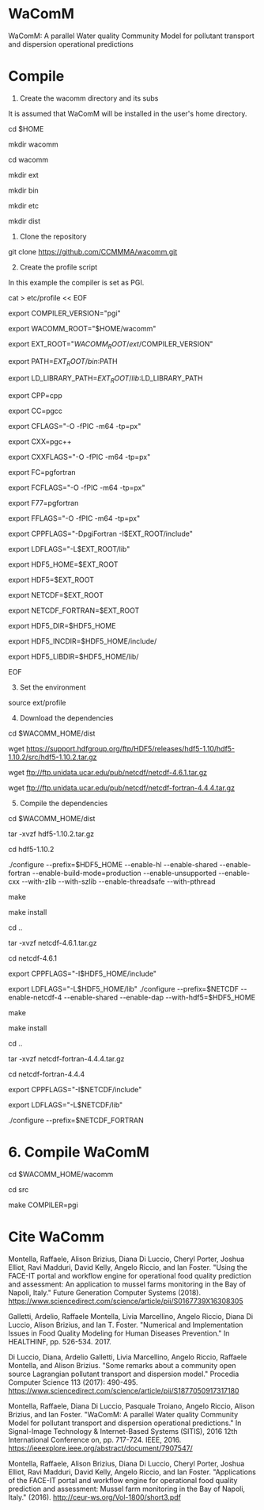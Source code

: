 # WaComM
WaComM: A parallel Water quality Community Model for pollutant transport and dispersion operational predictions

# Compile

1. Create the wacomm directory and its subs

It is assumed that WaComM will be installed in the user's home directory.

cd $HOME

mkdir wacomm

cd wacomm

mkdir ext

mkdir bin

mkdir etc

mkdir dist

1. Clone the repository

git clone https://github.com/CCMMMA/wacomm.git

2. Create the profile script

In this example the compiler is set as PGI.

cat > etc/profile << EOF

export COMPILER_VERSION="pgi"

export WACOMM_ROOT="$HOME/wacomm"

export EXT_ROOT="$WACOMM_ROOT/ext/$COMPILER_VERSION"


export PATH=$EXT_ROOT/bin:$PATH

export LD_LIBRARY_PATH=$EXT_ROOT/lib:$LD_LIBRARY_PATH


export CPP=cpp

export CC=pgcc

export CFLAGS="-O -fPIC -m64 -tp=px"

export CXX=pgc++

export CXXFLAGS="-O -fPIC -m64 -tp=px"

export FC=pgfortran

export FCFLAGS="-O -fPIC -m64 -tp=px"

export F77=pgfortran

export FFLAGS="-O -fPIC -m64 -tp=px"

export CPPFLAGS="-DpgiFortran -I$EXT_ROOT/include"

export LDFLAGS="-L$EXT_ROOT/lib"


export HDF5_HOME=$EXT_ROOT

export HDF5=$EXT_ROOT

export NETCDF=$EXT_ROOT

export NETCDF_FORTRAN=$EXT_ROOT


export HDF5_DIR=$HDF5_HOME

export HDF5_INCDIR=$HDF5_HOME/include/

export HDF5_LIBDIR=$HDF5_HOME/lib/

EOF

3. Set the environment

source ext/profile

4. Download the dependencies

cd $WACOMM_HOME/dist

wget https://support.hdfgroup.org/ftp/HDF5/releases/hdf5-1.10/hdf5-1.10.2/src/hdf5-1.10.2.tar.gz

wget ftp://ftp.unidata.ucar.edu/pub/netcdf/netcdf-4.6.1.tar.gz

wget ftp://ftp.unidata.ucar.edu/pub/netcdf/netcdf-fortran-4.4.4.tar.gz

5. Compile the dependencies


cd $WACOMM_HOME/dist

tar -xvzf hdf5-1.10.2.tar.gz

cd hdf5-1.10.2

./configure --prefix=$HDF5_HOME --enable-hl --enable-shared --enable-fortran --enable-build-mode=production --enable-unsupported --enable-cxx --with-zlib --with-szlib --enable-threadsafe --with-pthread

make

make install

cd ..

tar -xvzf netcdf-4.6.1.tar.gz

cd netcdf-4.6.1

export CPPFLAGS="-I$HDF5_HOME/include"

export LDFLAGS="-L$HDF5_HOME/lib"
./configure --prefix=$NETCDF --enable-netcdf-4 --enable-shared  --enable-dap --with-hdf5=$HDF5_HOME

make

make install

cd ..

tar -xvzf netcdf-fortran-4.4.4.tar.gz

cd netcdf-fortran-4.4.4

export CPPFLAGS="-I$NETCDF/include"

export LDFLAGS="-L$NETCDF/lib"

./configure --prefix=$NETCDF_FORTRAN
 
# 6. Compile WaComM


cd $WACOMM_HOME/wacomm

cd src

make COMPILER=pgi

# Cite WaComm

Montella, Raffaele, Alison Brizius, Diana Di Luccio, Cheryl Porter, Joshua Elliot, Ravi Madduri, David Kelly, Angelo Riccio, and Ian Foster. "Using the FACE-IT portal and workflow engine for operational food quality prediction and assessment: An application to mussel farms monitoring in the Bay of Napoli, Italy." Future Generation Computer Systems (2018).
https://www.sciencedirect.com/science/article/pii/S0167739X16308305

Galletti, Ardelio, Raffaele Montella, Livia Marcellino, Angelo Riccio, Diana Di Luccio, Alison Brizius, and Ian T. Foster. "Numerical and Implementation Issues in Food Quality Modeling for Human Diseases Prevention." In HEALTHINF, pp. 526-534. 2017.

Di Luccio, Diana, Ardelio Galletti, Livia Marcellino, Angelo Riccio, Raffaele Montella, and Alison Brizius. "Some remarks about a community open source Lagrangian pollutant transport and dispersion model." Procedia Computer Science 113 (2017): 490-495.
https://www.sciencedirect.com/science/article/pii/S1877050917317180

Montella, Raffaele, Diana Di Luccio, Pasquale Troiano, Angelo Riccio, Alison Brizius, and Ian Foster. "WaComM: A parallel Water quality Community Model for pollutant transport and dispersion operational predictions." In Signal-Image Technology & Internet-Based Systems (SITIS), 2016 12th International Conference on, pp. 717-724. IEEE, 2016.
https://ieeexplore.ieee.org/abstract/document/7907547/

Montella, Raffaele, Alison Brizius, Diana Di Luccio, Cheryl Porter, Joshua Elliot, Ravi Madduri, David Kelly, Angelo Riccio, and Ian Foster. "Applications of the FACE-IT portal and workflow engine for operational food quality prediction and assessment: Mussel farm monitoring in the Bay of Napoli, Italy." (2016).
http://ceur-ws.org/Vol-1800/short3.pdf
